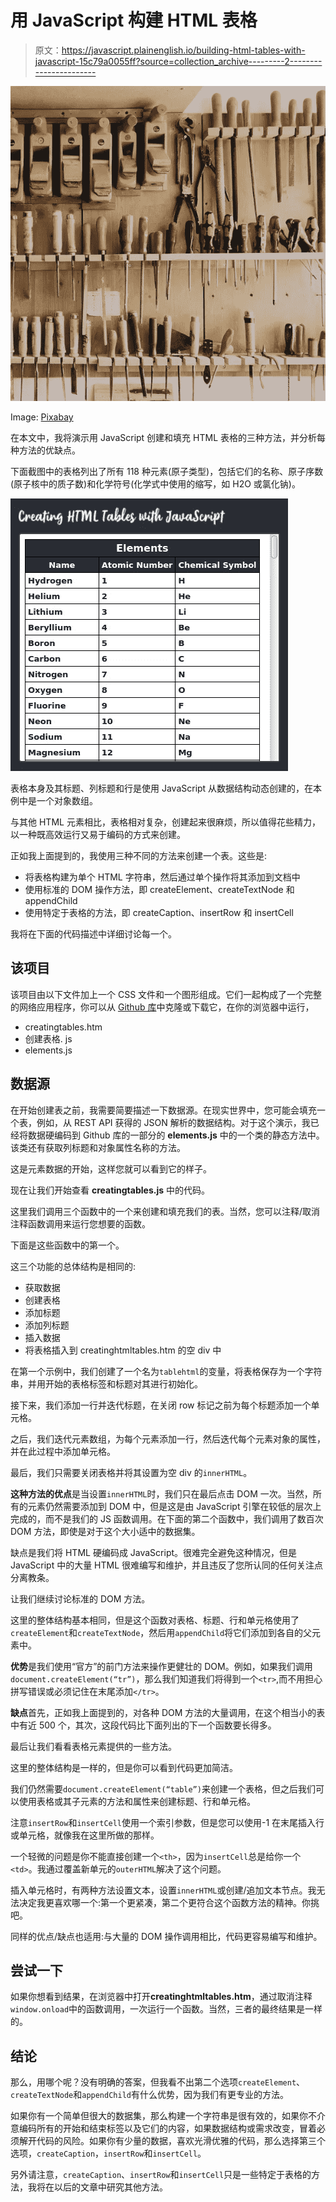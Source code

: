 # 用 JavaScript 构建 HTML 表格

> 原文：<https://javascript.plainenglish.io/building-html-tables-with-javascript-15c79a0055ff?source=collection_archive---------2----------------------->

![](img/6520eb2f08a923a8f633e6f2963b7b55.png)

Image: [Pixabay](https://pixabay.com/photos/tools-workshop-equipment-690038/)

在本文中，我将演示用 JavaScript 创建和填充 HTML 表格的三种方法，并分析每种方法的优缺点。

下面截图中的表格列出了所有 118 种元素(原子类型)，包括它们的名称、原子序数(原子核中的质子数)和化学符号(化学式中使用的缩写，如 H2O 或氯化钠)。

![](img/632927a490325596fd4e4fed413c5df8.png)

表格本身及其标题、列标题和行是使用 JavaScript 从数据结构动态创建的，在本例中是一个对象数组。

与其他 HTML 元素相比，表格相对复杂，创建起来很麻烦，所以值得花些精力，以一种既高效运行又易于编码的方式来创建。

正如我上面提到的，我使用三种不同的方法来创建一个表。这些是:

*   将表格构建为单个 HTML 字符串，然后通过单个操作将其添加到文档中
*   使用标准的 DOM 操作方法，即 createElement、createTextNode 和 appendChild
*   使用特定于表格的方法，即 createCaption、insertRow 和 insertCell

我将在下面的代码描述中详细讨论每一个。

## 该项目

该项目由以下文件加上一个 CSS 文件和一个图形组成。它们一起构成了一个完整的网络应用程序，你可以从 [Github 库](https://github.com/CodeDrome/creating-html-tables-with-javascript)中克隆或下载它，在你的浏览器中运行，

*   creatingtables.htm
*   创建表格. js
*   elements.js

## 数据源

在开始创建表之前，我需要简要描述一下数据源。在现实世界中，您可能会填充一个表，例如，从 REST API 获得的 JSON 解析的数据结构。对于这个演示，我已经将数据硬编码到 Github 库的一部分的 **elements.js** 中的一个类的静态方法中。该类还有获取列标题和对象属性名称的方法。

这是元素数据的开始，这样您就可以看到它的样子。

现在让我们开始查看 **creatingtables.js** 中的代码。

这里我们调用三个函数中的一个来创建和填充我们的表。当然，您可以注释/取消注释函数调用来运行您想要的函数。

下面是这些函数中的第一个。

这三个功能的总体结构是相同的:

*   获取数据
*   创建表格
*   添加标题
*   添加列标题
*   插入数据
*   将表格插入到 creatinghtmltables.htm 的空 div 中

在第一个示例中，我们创建了一个名为`tablehtml`的变量，将表格保存为一个字符串，并用开始的表格标签和标题对其进行初始化。

接下来，我们添加一行并迭代标题，在关闭 row 标记之前为每个标题添加一个单元格。

之后，我们迭代元素数组，为每个元素添加一行，然后迭代每个元素对象的属性，并在此过程中添加单元格。

最后，我们只需要关闭表格并将其设置为空 div 的`innerHTML`。

**这种方法的优点**是当设置`innerHTML`时，我们只在最后点击 DOM 一次。当然，所有的元素仍然需要添加到 DOM 中，但是这是由 JavaScript 引擎在较低的层次上完成的，而不是我们的 JS 函数调用。在下面的第二个函数中，我们调用了数百次 DOM 方法，即使是对于这个大小适中的数据集。

缺点是我们将 HTML 硬编码成 JavaScript。很难完全避免这种情况，但是 JavaScript 中的大量 HTML 很难编写和维护，并且违反了您所认同的任何关注点分离教条。

让我们继续讨论标准的 DOM 方法。

这里的整体结构基本相同，但是这个函数对表格、标题、行和单元格使用了`createElement`和`createTextNode`，然后用`appendChild`将它们添加到各自的父元素中。

**优势**是我们使用“官方”的前门方法来操作更健壮的 DOM。例如，如果我们调用`document.createElement(“tr”)`，那么我们知道我们将得到一个`<tr>`,而不用担心拼写错误或必须记住在末尾添加`</tr>`。

**缺点**首先，正如我上面提到的，对各种 DOM 方法的大量调用，在这个相当小的表中有近 500 个，其次，这段代码比下面列出的下一个函数要长得多。

最后让我们看看表格元素提供的一些方法。

这里的整体结构是一样的，但是你可以看到代码更加简洁。

我们仍然需要`document.createElement(“table”)`来创建一个表格，但之后我们可以使用表格或其子元素的方法和属性来创建标题、行和单元格。

注意`insertRow`和`insertCell`使用一个索引参数，但是您可以使用-1 在末尾插入行或单元格，就像我在这里所做的那样。

一个轻微的问题是你不能直接创建一个`<th>`，因为`insertCell`总是给你一个`<td>`。我通过覆盖新单元的`outerHTML`解决了这个问题。

插入单元格时，有两种方法设置文本，设置`innerHTML`或创建/追加文本节点。我无法决定我更喜欢哪一个:第一个更紧凑，第二个更符合这个函数方法的精神。你挑吧。

同样的优点/缺点也适用:与大量的 DOM 操作调用相比，代码更容易编写和维护。

## 尝试一下

如果你想看到结果，在浏览器中打开**creatinghtmltables.htm**，通过取消注释`window.onload`中的函数调用，一次运行一个函数。当然，三者的最终结果是一样的。

## 结论

那么，用哪个呢？没有明确的答案，但我看不出第二个选项`createElement`、`createTextNode`和`appendChild`有什么优势，因为我们有更专业的方法。

如果你有一个简单但很大的数据集，那么构建一个字符串是很有效的，如果你不介意编码所有的开始和结束标签以及它们的内容，如果数据结构或需求改变，冒着必须解开代码的风险。如果你有少量的数据，喜欢光滑优雅的代码，那么选择第三个选项，`createCaption`，`insertRow`和`insertCell`。

另外请注意，`createCaption`、`insertRow`和`insertCell`只是一些特定于表格的方法，我将在以后的文章中研究其他方法。